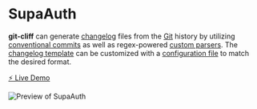 # SupaAuth

**git-cliff** can generate [changelog](https://en.wikipedia.org/wiki/Changelog) files from the [Git](https://git-scm.com/) history by utilizing [conventional commits](#conventional_commits) as well as regex-powered [custom parsers](#commit_parsers). The [changelog template](#templating) can be customized with a [configuration file](#configuration-file) to match the desired format.

[⚡️ Live Demo](https://supaauth.netlify.app/)

![Preview of SupaAuth](https://raw.githubusercontent.com/zackha/supaAuth/main/readme2.png)

